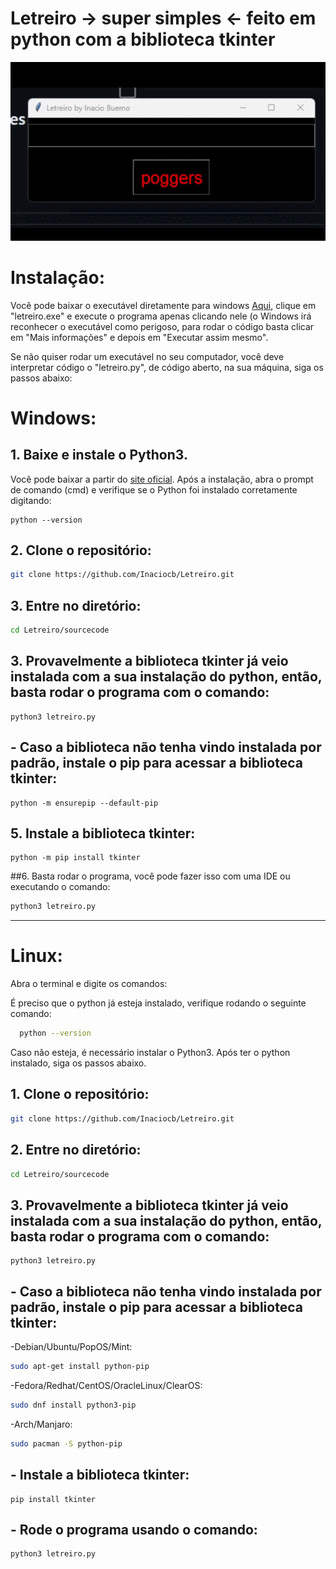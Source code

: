 # Letreiro -> super simples <- feito em python com a biblioteca tkinter

![Alt Text](https://github.com/Inaciocb/Letreiro/blob/main/screenshots/Letreiro.gif)



# Instalação:

Você pode baixar o executável diretamente para windows [Aqui](https://github.com/Inaciocb/Letreiro/releases/tag/LEDSign), clique em "letreiro.exe" e execute o programa apenas clicando nele (o Windows irá reconhecer o executável como perigoso, para rodar o código basta clicar em "Mais informações" e depois em "Executar assim mesmo".


Se não quiser rodar um executável no seu computador, você deve interpretar código o "letreiro.py", de código aberto, na sua máquina, siga os passos abaixo:
# Windows:

## 1. Baixe e instale o Python3.
Você pode baixar a partir do [site oficial](https://www.python.org/downloads/windows/).
Após a instalação, abra o prompt de comando (cmd) e verifique se o Python foi instalado corretamente digitando:
```
python --version
```

## 2. Clone o repositório:
```bash
git clone https://github.com/Inaciocb/Letreiro.git
```
## 3. Entre no diretório:
```bash
cd Letreiro/sourcecode
```
## 3. Provavelmente a biblioteca tkinter já veio instalada com a sua instalação do python, então, basta rodar o programa com o comando:
```
python3 letreiro.py
```


## - Caso a biblioteca não tenha vindo instalada por padrão, instale o pip para acessar a biblioteca tkinter:
```
python -m ensurepip --default-pip
```
## 5. Instale a biblioteca tkinter:
```
python -m pip install tkinter
```
##6. Basta rodar o programa, você pode fazer isso com uma IDE ou executando o comando:
```bash
python3 letreiro.py
```

***

# Linux:

Abra o terminal e digite os comandos:

É preciso que o python já esteja instalado, verifique rodando o seguinte comando:
```bash
  python --version
```
Caso não esteja, é necessário instalar o Python3.
Após ter o python instalado, siga os passos abaixo.

## 1. Clone o repositório:
```bash
git clone https://github.com/Inaciocb/Letreiro.git
```
## 2. Entre no diretório:
```bash
cd Letreiro/sourcecode
```
## 3. Provavelmente a biblioteca tkinter já veio instalada com a sua instalação do python, então, basta rodar o programa com o comando:
```
python3 letreiro.py
```


## - Caso a biblioteca não tenha vindo instalada por padrão, instale o pip para acessar a biblioteca tkinter:

  -Debian/Ubuntu/PopOS/Mint:
```bash
sudo apt-get install python-pip
```
  -Fedora/Redhat/CentOS/OracleLinux/ClearOS:
```bash
sudo dnf install python3-pip
```
    
  -Arch/Manjaro:
```bash
sudo pacman -S python-pip
```
## - Instale a biblioteca tkinter:
```
pip install tkinter
```
## - Rode o programa usando o comando:
```
python3 letreiro.py
```
